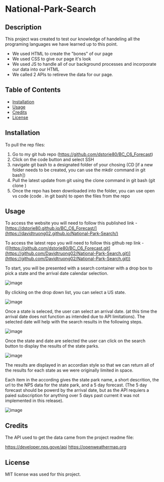 # National-Park-Search
## Description

This project was created to test our knowledge of handeling all the programing languages we have learned up to this point.  

- We used HTML to create the "bones" of our page
- We used CSS to give our page it's look 
- We used JS to handle all of our background processes and incorporate our data into our HTML
- We called 2 APIs to retireve the data for our page. 


## Table of Contents 

- [Installation](#installation)
- [Usage](#usage)
- [Credits](#credits)
- [License](#license)

## Installation

To pull the rep files:
1. Go to my git hub repo (https://github.com/dstorie80/BC_C6_Forecast)
2. Click on the code button and select SSH
3. navigate git bash to a designated folder of your chosing (CD <filepath/> [if a new folder needs to be created, you can use the mkdir command in git bash])
4. Pull the latest update from git using the clone command in git bash (git clone <repo url>)
5. Once the repo has been downloaded into the folder, you can use open vs code (code . in git bash) to open the files from the repo



## Usage

To access the website you will need to follow this published link - [https://dstorie80.github.io/BC_C6_Forecast/](https://davidtruong02.github.io/National-Park-Search/)

To access the latest repo you will need to follow this github rep link - ([[https://github.com/dstorie80/BC_C6_Forecast.git](https://github.com/Davidtruong02/National-Park-Search.git)](https://github.com/Davidtruong02/National-Park-Search.git))

To start, you will be presented with a search container with a drop box to pick a state and the arrival date calendar selection. 

![image](https://github.com/Davidtruong02/National-Park-Search/assets/149905416/fa2145ff-273e-4e3e-b7ac-de0998ea45dc)

By clicking on the drop down list, you can select a US state.

![image](https://github.com/Davidtruong02/National-Park-Search/assets/149905416/b0628fe1-ba3a-49b2-83e7-6a5eba51ccf9)

Once a state is seleced, the user can select an arrival date.  (at this time the arrival date does not function as intended due to API limitations).  The selected date will help with the search results in the following steps.  

![image](https://github.com/Davidtruong02/National-Park-Search/assets/149905416/5cc25b88-df69-4b1c-8721-5a9695ee4f07)

Once the state and date are selected the user can click on the search button to display the results of the state parks.

![image](https://github.com/Davidtruong02/National-Park-Search/assets/149905416/326eb2ef-2a64-48f8-acc9-99c94314737d)

The results are displayed in an accordian style so that we can return all of the results for each state as we were originally limited in space.  

Each item in the according gives the state park name, a short descrition, the url to the NPS data for the state park, and a 5 day forecast.  (The 5 day forecast should be powerd by the arrival date, but as the API requiers a paied subscription for anything over 5 days past current it was not implemented in this release). 

![image](https://github.com/Davidtruong02/National-Park-Search/assets/149905416/6a9988a3-d32f-4638-b8a9-89a1193abad7)











## Credits

The API used to get the data came from the project readme file:

https://developer.nps.gove/api
https://openweathermap.org



## License

MIT license was used for this project. 
